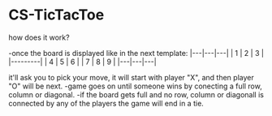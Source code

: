 # CS-TicTacToe

how does it work?

-once the board is displayed like in the next template:
|---|---|---|
| 1 | 2 | 3 |
|---------|
| 4 | 5 | 6 |
| 7 | 8 | 9 |
|---|---|---|

  it'll ask you to pick your move, it will start with player "X", and then player "O" will be next.
  -game goes on until someone wins by conecting a full row, column or diagonal.
  -if the board gets full and no row, column or diagonall is connected by any of the players the game will end in a tie.
